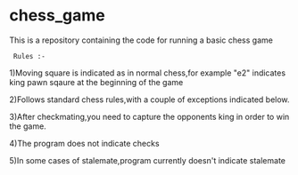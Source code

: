# chess_game
This is a repository containing the code for running a basic chess game

     Rules :- 

1)Moving square is indicated as in normal chess,for example "e2" indicates king pawn sqaure at the beginning of the game 

2)Follows standard chess rules,with a couple of exceptions indicated below.

3)After checkmating,you need to capture the opponents king in order to win the game.

4)The program does not indicate checks

5)In some cases of stalemate,program currently doesn't indicate stalemate
